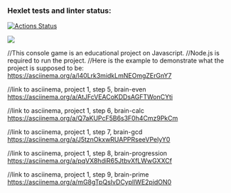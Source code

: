 ### Hexlet tests and linter status:
[![Actions Status](https://github.com/alsuibr/frontend-project-44/workflows/hexlet-check/badge.svg)](https://github.com/alsuibr/frontend-project-44/actions)

<a href="https://codeclimate.com/github/alsuibr/frontend-project-44/maintainability"><img src="https://api.codeclimate.com/v1/badges/64729f5a99f88a181665/maintainability" /></a>

//This console game is an educational project on Javascript.
//Node.js is required to run the project.
//Here is the example to demonstrate what the project is supposed to be:
https://asciinema.org/a/l40Lrk3midkLmNEOmgZErGnY7

//link to asciinema, project 1, step 5, brain-even
https://asciinema.org/a/AtJFcVEACoKDDsAGFTWonCYti

//link to asciinema, project 1, step 6, brain-calc
https://asciinema.org/a/Q7aKUPcF5B6s3F0h4Cmz9PkCm

//link to asciinema, project 1, step 7, brain-gcd
https://asciinema.org/a/J5tznOkxwRUAPPRseeVPelyY0

//link to asciinema, project 1, step 8, brain-progression
https://asciinema.org/a/pqVX8hdiR65JtbvXfLWwGXXCf

//link to asciinema, project 1, step 9, brain-prime
https://asciinema.org/a/mG8gTpQsIvDCypllWE2pidON0
